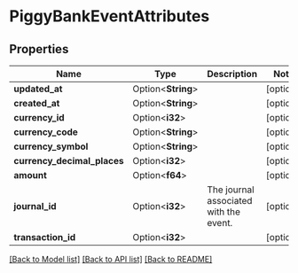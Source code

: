 # PiggyBankEventAttributes

## Properties

Name | Type | Description | Notes
------------ | ------------- | ------------- | -------------
**updated_at** | Option<**String**> |  | [optional]
**created_at** | Option<**String**> |  | [optional]
**currency_id** | Option<**i32**> |  | [optional]
**currency_code** | Option<**String**> |  | [optional]
**currency_symbol** | Option<**String**> |  | [optional]
**currency_decimal_places** | Option<**i32**> |  | [optional]
**amount** | Option<**f64**> |  | [optional]
**journal_id** | Option<**i32**> | The journal associated with the event. | [optional]
**transaction_id** | Option<**i32**> |  | [optional]

[[Back to Model list]](../README.md#documentation-for-models) [[Back to API list]](../README.md#documentation-for-api-endpoints) [[Back to README]](../README.md)


